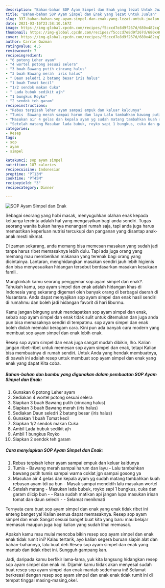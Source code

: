 ```yaml
---
description: "Bahan-bahan SOP Ayam Simpel dan Enak yang lezat Untuk Jualan"
title: "Bahan-bahan SOP Ayam Simpel dan Enak yang lezat Untuk Jualan"
slug: 337-bahan-bahan-sop-ayam-simpel-dan-enak-yang-lezat-untuk-jualan
date: 2021-03-16T23:58:10.167Z
image: https://img-global.cpcdn.com/recipes/f5cccd7e8d9f267d/680x482cq70/sop-ayam-simpel-dan-enak-foto-resep-utama.jpg
thumbnail: https://img-global.cpcdn.com/recipes/f5cccd7e8d9f267d/680x482cq70/sop-ayam-simpel-dan-enak-foto-resep-utama.jpg
cover: https://img-global.cpcdn.com/recipes/f5cccd7e8d9f267d/680x482cq70/sop-ayam-simpel-dan-enak-foto-resep-utama.jpg
author: Carrie Guzman
ratingvalue: 4.5
reviewcount: 7
recipeingredient:
- "6 potong Leher ayam"
- "4 wortel potong sesuai selera"
- "3 buah Bawang putih cincang halus"
- "3 buah Bawang merah  iris halus"
- " Daun seledri 2 batang besar iris halus"
- "1 buah Tomat kecil"
- "1/2 sendok makan Cuka"
- " Lada bubuk sedikit ajh"
- "1 bungkus Royko"
- "2 sendok teh garam"
recipeinstructions:
- "Rebus terpisah leher ayam sampai empuk dan keluar kaldunya"
- "Tumis  Bawang merah sampai harum dan layu Lalu tambahkan bawang putih tumis sampai warna coklat jgn sampai gosong ya"
- "Masukan air 4 gelas dan kepala ayam yg sudah matang tambahkan kuah rebusan ayam tdi ya bun  Masak sampai mendidih lalu masukan wortel"
- "Setelah matang Masukan lada bubuk, royko sapi 1 bungkus, cuka dan garam diicip bun  Rasa sudah matikan api jangan lupa masukan irisan tomat dan daun seledri  Selamat menikmati"
categories:
- Resep
tags:
- sop
- ayam
- simpel

katakunci: sop ayam simpel 
nutrition: 187 calories
recipecuisine: Indonesian
preptime: "PT13M"
cooktime: "PT45M"
recipeyield: "3"
recipecategory: Dinner

---
```



![SOP Ayam Simpel dan Enak](https://img-global.cpcdn.com/recipes/f5cccd7e8d9f267d/680x482cq70/sop-ayam-simpel-dan-enak-foto-resep-utama.jpg)

Sebagai seorang yang hobi masak, menyuguhkan olahan enak kepada keluarga tercinta adalah hal yang mengasyikan bagi anda sendiri. Tugas seorang  wanita bukan hanya menangani rumah saja, tapi anda juga harus memastikan keperluan nutrisi tercukupi dan panganan yang disantap anak-anak mesti nikmat.

Di zaman  sekarang, anda memang bisa memesan masakan yang sudah jadi tanpa harus ribet memasaknya lebih dulu. Tapi ada juga orang yang memang mau memberikan makanan yang terenak bagi orang yang dicintainya. Lantaran, menghidangkan masakan sendiri jauh lebih higienis dan bisa menyesuaikan hidangan tersebut berdasarkan masakan kesukaan famili. 



Mungkinkah kamu seorang penggemar sop ayam simpel dan enak?. Tahukah kamu, sop ayam simpel dan enak adalah hidangan khas di Indonesia yang sekarang digemari oleh banyak orang di berbagai daerah di Nusantara. Anda dapat menyajikan sop ayam simpel dan enak hasil sendiri di rumahmu dan boleh jadi hidangan favorit di hari liburmu.

Kamu jangan bingung untuk mendapatkan sop ayam simpel dan enak, sebab sop ayam simpel dan enak tidak sulit untuk ditemukan dan juga anda pun bisa memasaknya sendiri di tempatmu. sop ayam simpel dan enak boleh diolah memalui beragam cara. Kini pun ada banyak cara modern yang membuat sop ayam simpel dan enak lebih enak.

Resep sop ayam simpel dan enak juga sangat mudah dibikin, lho. Kalian jangan ribet-ribet untuk memesan sop ayam simpel dan enak, tetapi Kalian bisa membuatnya di rumah sendiri. Untuk Anda yang hendak membuatnya, di bawah ini adalah resep untuk membuat sop ayam simpel dan enak yang enak yang dapat Kita coba.

<!--inarticleads1-->

##### Bahan-bahan dan bumbu yang digunakan dalam pembuatan SOP Ayam Simpel dan Enak:

1. Gunakan 6 potong Leher ayam
1. Sediakan 4 wortel potong sesuai selera
1. Siapkan 3 buah Bawang putih (cincang halus)
1. Siapkan 3 buah Bawang merah  (iris halus)
1. Sediakan  Daun seledri 2 batang besar (iris halus)
1. Gunakan 1 buah Tomat kecil
1. Siapkan 1/2 sendok makan Cuka
1. Ambil  Lada bubuk sedikit ajh
1. Ambil 1 bungkus Royko
1. Siapkan 2 sendok teh garam




<!--inarticleads2-->

##### Cara menyiapkan SOP Ayam Simpel dan Enak:

1. Rebus terpisah leher ayam sampai empuk dan keluar kaldunya
1. Tumis  - Bawang merah sampai harum dan layu - Lalu tambahkan bawang putih tumis sampai warna coklat jgn sampai gosong ya
1. Masukan air 4 gelas dan kepala ayam yg sudah matang tambahkan kuah rebusan ayam tdi ya bun  - Masak sampai mendidih lalu masukan wortel
1. Setelah matang - Masukan lada bubuk, royko sapi 1 bungkus, cuka dan garam diicip bun -  - Rasa sudah matikan api jangan lupa masukan irisan tomat dan daun seledri -  - Selamat menikmati




Ternyata cara buat sop ayam simpel dan enak yang enak tidak ribet ini enteng banget ya! Kalian semua dapat memasaknya. Resep sop ayam simpel dan enak Sangat sesuai banget buat kita yang baru mau belajar memasak maupun juga bagi kalian yang sudah lihai memasak.

Apakah kamu mau mulai mencoba bikin resep sop ayam simpel dan enak enak tidak rumit ini? Kalau tertarik, ayo kalian segera buruan siapin alat dan bahan-bahannya, lalu buat deh Resep sop ayam simpel dan enak yang mantab dan tidak ribet ini. Sungguh gampang kan. 

Jadi, daripada kamu berfikir lama-lama, yuk kita langsung hidangkan resep sop ayam simpel dan enak ini. Dijamin kamu tiidak akan menyesal sudah buat resep sop ayam simpel dan enak mantab sederhana ini! Selamat berkreasi dengan resep sop ayam simpel dan enak enak tidak rumit ini di tempat tinggal masing-masing,oke!.

